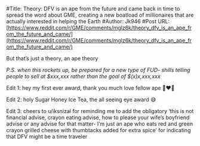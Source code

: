 #Title: Theory: DFV is an ape from the future and came back in time to spread the word about GME, creating a new boatload of millionaires that are actually interested in helping the Earth
#Author: Jk946
#Post URL: [https://www.reddit.com/r/GME/comments/mglz6k/theory_dfv_is_an_ape_from_the_future_and_came/](https://www.reddit.com/r/GME/comments/mglz6k/theory_dfv_is_an_ape_from_the_future_and_came/)


But that’s just a theory, an ape theory 

*P.S. when this rockets up, be prepared for a new type of FUD- shills telling people to sell at $xxx,xxx rather than the goal of $(x)x,xxx,xxx*

Edit 1: hey my first ever award, thank you much love fellow ape 🦧❤️🥰

Edit 2: holy Sugar Honey Ice Tea, the all seeing eye award 😅

Edit 3: cheers to u/iksnizal for reminding me to add the obligatory ‘this is not financial advise, crayon eating advise, how to please your wife’s boyfriend advise or any advise for that matter- I’m just an ape who eats red and green crayon grilled cheese with thumbtacks added for extra spice’ for indicating that DFV might be a time traveler